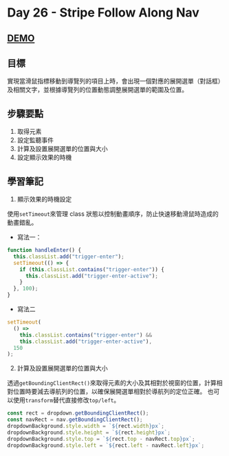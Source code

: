 # Day 26 - Stripe Follow Along Nav

## [DEMO](https://ayating.github.io/JavaScript30/26%20-%20Stripe%20Follow%20Along%20Nav/index-done.html)

## 目標

實現當滑鼠指標移動到導覽列的項目上時，會出現一個對應的展開選單（對話框）及相關文字，並根據導覽列的位置動態調整展開選單的範圍及位置。

## 步驟要點

1. 取得元素
2. 設定監聽事件
3. 計算及設置展開選單的位置與大小
4. 設定顯示效果的時機

## 學習筆記

1. 顯示效果的時機設定

使用`setTimeout`來管理 class 狀態以控制動畫順序，防止快速移動滑鼠時造成的動畫錯亂。

- 寫法一：

```js
function handleEnter() {
  this.classList.add("trigger-enter");
  setTimeout(() => {
    if (this.classList.contains("trigger-enter")) {
      this.classList.add("trigger-enter-active");
    }
  }, 100);
}
```

- 寫法二

```js
setTimeout(
  () =>
    this.classList.contains("trigger-enter") &&
    this.classList.add("trigger-enter-active"),
  150
);
```

2. 計算及設置展開選單的位置與大小

透過`getBoundingClientRect()`來取得元素的大小及其相對於視窗的位置，計算相對位置時要減去導航列的位置，以確保展開選單相對於導航列的定位正確。
也可以使用`transform`替代直接修改`top/left`。

```js
const rect = dropdown.getBoundingClientRect();
const navRect = nav.getBoundingClientRect();
dropdownBackground.style.width = `${rect.width}px`;
dropdownBackground.style.height = `${rect.height}px`;
dropdownBackground.style.top = `${rect.top - navRect.top}px`;
dropdownBackground.style.left = `${rect.left - navRect.left}px`;
```
